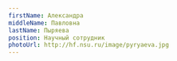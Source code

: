 ```yaml
---
firstName: Александра
middleName: Павловна
lastName: Пыряева
position: Научный сотрудник
photoUrl: http://hf.nsu.ru/image/pyryaeva.jpg
---
```


